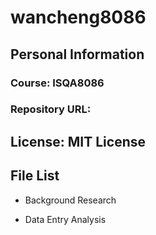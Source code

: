 # wancheng8086
## **Personal Information**
### Course: ISQA8086
### Repository URL: 

## **License: MIT License**


## File List

* Background Research

* Data Entry Analysis

